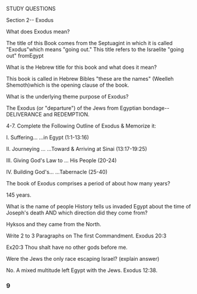 STUDY QUESTIONS

Section 2-- Exodus

What does Exodus mean?

The title of this Book comes from the Septuagint in which it is called "Exodus"which means "going out." This title refers to the Israelite "going out" fromEgypt

What is the Hebrew title for this book and what does it mean?

This book is called in Hebrew Bibles "these are the names" (Weelleh Shemoth)which is the opening clause of the book.

What is the underlying theme purpose of Exodus?

The Exodus (or "departure") of the Jews from Egyptian bondage--DELIVERANCE and REDEMPTION.

4-7. Complete the Following Outline of Exodus & Memorize it:

I. Suffering… …in Egypt (1:1-13:16)

II. Journeying … …Toward & Arriving at Sinai (13:17-19:25)

III. Giving God's Law to … His People (20-24)

IV. Building God's… …Tabernacle (25-40)

The book of Exodus comprises a period of about how many years?

145 years.

What is the name of people History tells us invaded Egypt about the time of Joseph's death AND which direction did they come from?

Hyksos and they came from the North.

Write 2 to 3 Paragraphs on The first Commandment. Exodus 20:3

Ex20:3 Thou shalt have no other gods before me.

Were the Jews the only race escaping Israel? (explain answer)

No. A mixed multitude left Egypt with the Jews. Exodus 12:38.

### 9
